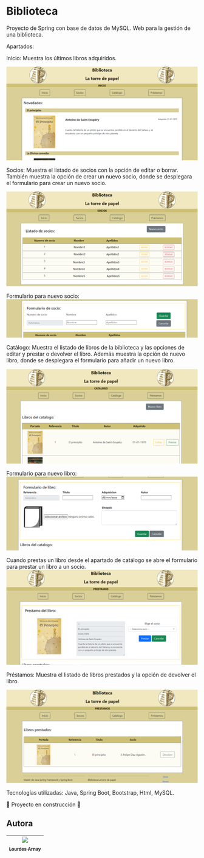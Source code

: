 # Biblioteca

Proyecto de Spring con base de datos de MySQL. Web para la gestión de una biblioteca.

Apartados:

Inicio: 
Muestra los últimos libros adquiridos.

![webBiblioteca](https://github.com/Lularnay/Biblioteca/blob/main/src/main/resources/static/images/bibliotecaTorreDePapel.png)

Socios:
Muestra el listado de socios con la opción de editar o borrar. 
También muestra la opción de crear un nuevo socio, donde se desplegara el formulario para crear un nuevo socio.

![webBiblioteca](https://github.com/Lularnay/Biblioteca/blob/main/src/main/resources/static/images/SociosCaptura.png)

Formulario para nuevo socio:
![webBiblioteca](https://github.com/Lularnay/Biblioteca/blob/main/src/main/resources/static/images/NuevoSociosCaptura.png)

Catálogo:
Muestra el listado de libros de la biblioteca y las opciones de editar y prestar o devolver el libro.
Además muestra la opción de nuevo libro, donde se desplegara el formulario para añadir un nuevo libro.

![webBiblioteca](https://github.com/Lularnay/Biblioteca/blob/main/src/main/resources/static/images/CatalogoCaptura.png)

Formulario para nuevo libro:
![webBiblioteca](https://github.com/Lularnay/Biblioteca/blob/main/src/main/resources/static/images/NuevoLibroCaptura.png)

Cuando prestas un libro desde el apartado de catálogo se abre el formulario para prestar un libro a un socio.
![webBiblioteca](https://github.com/Lularnay/Biblioteca/blob/main/src/main/resources/static/images/PrestarLibroCaptura.png)

Préstamos:
Muestra el listado de libros prestados y la opción de devolver el libro.

![webBiblioteca](https://github.com/Lularnay/Biblioteca/blob/main/src/main/resources/static/images/Libros%20prestadosCaptura.png)


Tecnologías utilizadas: Java, Spring Boot, Bootstrap, Html, MySQL.

:construction: Proyecto en construcción :construction:

## Autora

|[<img src="https://avatars.githubusercontent.com/u/122440039?v=4" width=115><br><sub>Lourdes Arnay</sub>](https://github.com/Lularnay) |
| :---: | 

